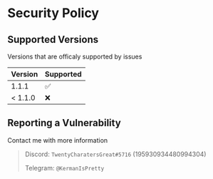 # Security Policy

## Supported Versions

Versions that are officaly supported by issues

| Version | Supported          |
| ------- | ------------------ |
| 1.1.1   | :white_check_mark: |
| < 1.1.0   | :x:                |

## Reporting a Vulnerability

Contact me with more information

> Discord: `TwentyCharatersGreat#5716` (195930934480994304)
>
> Telegram: `@KermanIsPretty`
